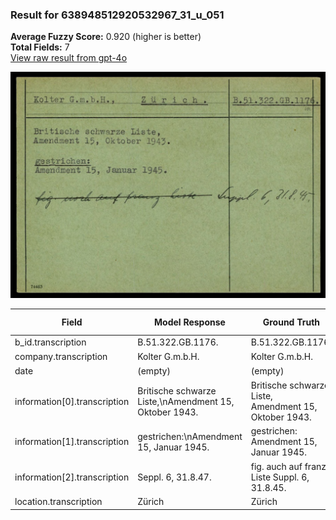 ### Result for 638948512920532967_31_u_051
**Average Fuzzy Score:** 0.920 (higher is better)<br>
**Total Fields:** 7<br>
[View raw result from gpt-4o](https://github.com/RISE-UNIBAS/humanities_data_benchmark/blob/main/results/2025-10-24/T0305/request_T0305_638948512920532967_31_u_051.json)

<img src="https://github.com/RISE-UNIBAS/humanities_data_benchmark/blob/main/benchmarks/blacklist/images/638948512920532967_31_u_051.jpg?raw=true" alt="638948512920532967_31_u_051" width="600px">

| Field | Model Response | Ground Truth | Fuzzy Score | Match |
|-------|----------------|--------------|-------------|-------|
| b_id.transcription | B.51.322.GB.1176. | B.51.322.GB.1176. | 1.000 | ✅ |
| company.transcription | Kolter G.m.b.H. | Kolter G.m.b.H. | 1.000 | ✅ |
| date | (empty) | (empty) | 1.000 | ✅ |
| information[0].transcription | Britische schwarze Liste,\nAmendment 15, Oktober 1943. | Britische schwarze Liste,<br>Amendment 15, Oktober 1943. | 0.972 | ✅ |
| information[1].transcription | gestrichen:\nAmendment 15, Januar 1945. | gestrichen:<br>Amendment 15, Januar 1945. | 0.961 | ✅ |
| information[2].transcription | Seppl. 6, 31.8.47. | fig. auch auf franz. Liste Suppl. 6, 31.8.45. | 0.508 | ❌ |
| location.transcription | Zürich | Zürich | 1.000 | ✅ |
